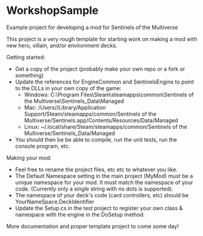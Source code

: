 # WorkshopSample
Example project for developing a mod for Sentinels of the Multiverse

This project is a very rough template for starting work on making a mod with new hero, villain, and/or environment decks.

Getting started:

- Get a copy of the project (probably make your own repo or a fork or something)
- Update the references for EngineCommon and SentinelsEngine to point to the DLLs in your own copy of the game:
  - Windows: C:\Program Files\Steam\steamapps\common\Sentinels of the Multiverse\Sentinels_Data\Managed
  - Mac: /Users/<USERNAME>/Library/Application Support/Steam/steamapps/common/Sentinels of the Multiverse/Sentinels.app/Contents/Resources/Data/Managed
  - Linux: ~/.local/share/Steam/steamapps/common/Sentinels of the Multiverse/Sentinels_Data/Managed
- You should then be be able to compile, run the unit tests, run the console program, etc.  

Making your mod:

- Feel free to rename the project files, etc etc to whatever you like.
- The Default Namespace setting in the main project (MyMod) must be a unique namespace for your mod. It must match the namespace of your code. (Currently only a single string with no dots is supported).
- The namespace of your deck's code (card controllers, etc) should be YourNameSpace.DeckIdentifier
- Update the Setup.cs in the test project to register your own class & namespace with the engine in the DoSetup method.

More documentation and proper template project to come some day!
